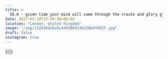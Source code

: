 ```yaml
---
title: >
  58.0 - given time your mind will come through the cracks and glory glory 🌱
date: 2017-03-10T15:30:38+00:00
location: "London, United Kingdom"
image: "/img/132636426a5c449386933b126b4f663f.jpg"
draft: false
instagram: true
---
```


{{<photo src="/img/132636426a5c449386933b126b4f663f.jpg">}}
